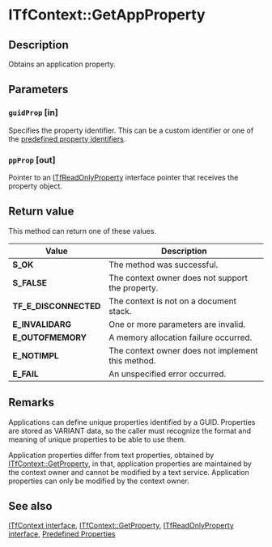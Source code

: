 # ITfContext::GetAppProperty

## Description

Obtains an application property.

## Parameters

### `guidProp` [in]

Specifies the property identifier. This can be a custom identifier or one of the [predefined property identifiers](https://learn.microsoft.com/windows/desktop/TSF/predefined-properties).

### `ppProp` [out]

Pointer to an [ITfReadOnlyProperty](https://learn.microsoft.com/windows/desktop/api/msctf/nn-msctf-itfreadonlyproperty) interface pointer that receives the property object.

## Return value

This method can return one of these values.

| Value | Description |
| --- | --- |
| **S_OK** | The method was successful. |
| **S_FALSE** | The context owner does not support the property. |
| **TF_E_DISCONNECTED** | The context is not on a document stack. |
| **E_INVALIDARG** | One or more parameters are invalid. |
| **E_OUTOFMEMORY** | A memory allocation failure occurred. |
| **E_NOTIMPL** | The context owner does not implement this method. |
| **E_FAIL** | An unspecified error occurred. |

## Remarks

Applications can define unique properties identified by a GUID. Properties are stored as VARIANT data, so the caller must recognize the format and meaning of unique properties to be able to use them.

Application properties differ from text properties, obtained by [ITfContext::GetProperty](https://learn.microsoft.com/windows/desktop/api/msctf/nf-msctf-itfcontext-getproperty), in that, application properties are maintained by the context owner and cannot be modified by a text service. Application properties can only be modified by the context owner.

## See also

[ITfContext interface](https://learn.microsoft.com/windows/win32/api/msctf/nn-msctf-itfcontext), [ITfContext::GetProperty](https://learn.microsoft.com/windows/win32/api/msctf/nf-msctf-itfcontext-getproperty), [ITfReadOnlyProperty interface](https://learn.microsoft.com/windows/win32/api/msctf/nn-msctf-itfreadonlyproperty), [Predefined Properties](https://learn.microsoft.com/windows/desktop/TSF/predefined-properties)